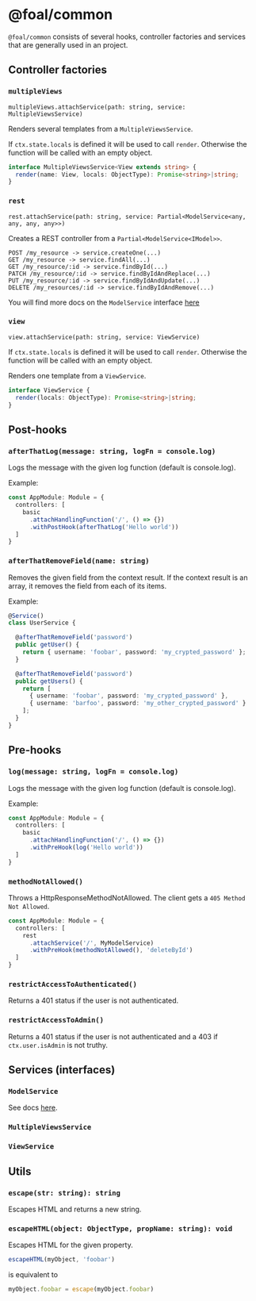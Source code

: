 # @foal/common

`@foal/common` consists of several hooks, controller factories and services that are generally used in an project.

## Controller factories

### `multipleViews`

`multipleViews.attachService(path: string, service: MultipleViewsService)`

Renders several templates from a `MultipleViewsService`.

If `ctx.state.locals` is defined it will be used to call `render`. Otherwise the function will be called with an empty object.

```typescript
interface MultipleViewsService<View extends string> {
  render(name: View, locals: ObjectType): Promise<string>|string;
}
```

### `rest`

`rest.attachService(path: string, service: Partial<ModelService<any, any, any, any>>)`

Creates a REST controller from a `Partial<ModelService<IModel>>`.

```
POST /my_resource -> service.createOne(...)
GET /my_resource -> service.findAll(...)
GET /my_resource/:id -> service.findById(...)
PATCH /my_resource/:id -> service.findByIdAndReplace(...)
PUT /my_resource/:id -> service.findByIdAndUpdate(...)
DELETE /my_resources/:id -> service.findByIdAndRemove(...)
```

You will find more docs on the `ModelService` interface [here](https://github.com/FoalTS/foal/blob/model-usermodel-authentication/packages/common/src/services/model-service.interface.ts)

### `view`

`view.attachService(path: string, service: ViewService)`

If `ctx.state.locals` is defined it will be used to call `render`. Otherwise the function will be called with an empty object.

Renders one template from a `ViewService`.

```typescript
interface ViewService {
  render(locals: ObjectType): Promise<string>|string;
}
```

## Post-hooks

### `afterThatLog(message: string, logFn = console.log)`

Logs the message with the given log function (default is console.log).

Example:
```typescript
const AppModule: Module = {
  controllers: [
    basic
      .attachHandlingFunction('/', () => {})
      .withPostHook(afterThatLog('Hello world'))
  ]
}
```

### `afterThatRemoveField(name: string)`

Removes the given field from the context result. If the context result is an array, it removes the field from each of its items.

Example:
```typescript
@Service()
class UserService {

  @afterThatRemoveField('password')
  public getUser() {
    return { username: 'foobar', password: 'my_crypted_password' };
  }

  @afterThatRemoveField('password')
  public getUsers() {
    return [
      { username: 'foobar', password: 'my_crypted_password' },
      { username: 'barfoo', password: 'my_other_crypted_password' }
    ];
  }
}
```

## Pre-hooks

### `log(message: string, logFn = console.log)`

Logs the message with the given log function (default is console.log).

Example:
```typescript
const AppModule: Module = {
  controllers: [
    basic
      .attachHandlingFunction('/', () => {})
      .withPreHook(log('Hello world'))
  ]
}
```

### `methodNotAllowed()`

Throws a HttpResponseMethodNotAllowed. The client gets a `405 Method Not Allowed`.

```typescript
const AppModule: Module = {
  controllers: [
    rest
      .attachService('/', MyModelService)
      .withPreHook(methodNotAllowed(), 'deleteById')
  ]
}
```

### `restrictAccessToAuthenticated()`

Returns a 401 status if the user is not authenticated.

### `restrictAccessToAdmin()`

Returns a 401 status if the user is not authenticated and a 403 if `ctx.user.isAdmin` is not truthy.

## Services (interfaces)

### `ModelService`

See docs [here](https://github.com/FoalTS/foal/blob/model-usermodel-authentication/packages/common/src/services/model-service.interface.ts).

### `MultipleViewsService`

### `ViewService`

## Utils

### `escape(str: string): string`

Escapes HTML and returns a new string.

### `escapeHTML(object: ObjectType, propName: string): void`

Escapes HTML for the given property.

```typescript
escapeHTML(myObject, 'foobar')
```
is equivalent to
```typescript
myObject.foobar = escape(myObject.foobar)
```